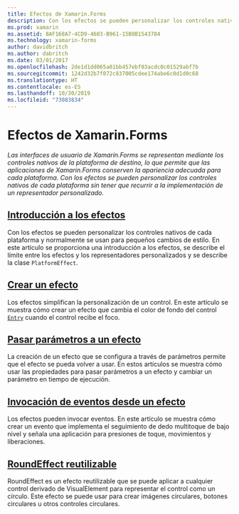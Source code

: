 ```yaml
---
title: Efectos de Xamarin.Forms
description: Con los efectos se pueden personalizar los controles nativos de cada plataforma sin tener que recurrir a la implementación de un representador personalizado.
ms.prod: xamarin
ms.assetid: 8AF168A7-4CD9-4603-B961-15B8B1543784
ms.technology: xamarin-forms
author: davidbritch
ms.author: dabritch
ms.date: 03/01/2017
ms.openlocfilehash: 2de1d1dd065a01bb457ebf03acdc0c01529abf7b
ms.sourcegitcommit: 1242d32b7f072c837005cdee174abe6c0d1d0c68
ms.translationtype: HT
ms.contentlocale: es-ES
ms.lasthandoff: 10/30/2019
ms.locfileid: "73083834"
---
```

# <a name="xamarinforms-effects"></a>Efectos de Xamarin.Forms

_Las interfaces de usuario de Xamarin.Forms se representan mediante los controles nativos de la plataforma de destino, lo que permite que las aplicaciones de Xamarin.Forms conserven la apariencia adecuada para cada plataforma. Con los efectos se pueden personalizar los controles nativos de cada plataforma sin tener que recurrir a la implementación de un representador personalizado._

## <a name="introduction-to-effectsintroductionmd"></a>[Introducción a los efectos](introduction.md)

Con los efectos se pueden personalizar los controles nativos de cada plataforma y normalmente se usan para pequeños cambios de estilo. En este artículo se proporciona una introducción a los efectos, se describe el límite entre los efectos y los representadores personalizados y se describe la clase `PlatformEffect`.

## <a name="creating-an-effectcreatingmd"></a>[Crear un efecto](creating.md)

Los efectos simplifican la personalización de un control. En este artículo se muestra cómo crear un efecto que cambia el color de fondo del control [`Entry`](xref:Xamarin.Forms.Entry) cuando el control recibe el foco.

## <a name="passing-parameters-to-an-effectpassing-parametersindexmd"></a>[Pasar parámetros a un efecto](passing-parameters/index.md)

La creación de un efecto que se configura a través de parámetros permite que el efecto se pueda volver a usar. En estos artículos se muestra cómo usar las propiedades para pasar parámetros a un efecto y cambiar un parámetro en tiempo de ejecución.

## <a name="invoking-events-from-an-effecttouch-trackingmd"></a>[Invocación de eventos desde un efecto](touch-tracking.md)

Los efectos pueden invocar eventos. En este artículo se muestra cómo crear un evento que implementa el seguimiento de dedo multitoque de bajo nivel y señala una aplicación para presiones de toque, movimientos y liberaciones.

## <a name="reusable-roundeffectreusable-roundeffectmd"></a>[RoundEffect reutilizable](reusable-roundeffect.md)

RoundEffect es un efecto reutilizable que se puede aplicar a cualquier control derivado de VisualElement para representar el control como un círculo. Este efecto se puede usar para crear imágenes circulares, botones circulares u otros controles circulares.
